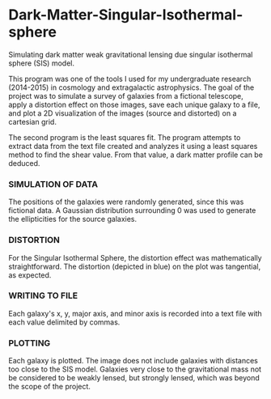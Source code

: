 # Dark-Matter-Singular-Isothermal-sphere
Simulating dark matter weak gravitational lensing due singular isothermal sphere (SIS) model.

This program was one of the tools I used for my undergraduate research (2014-2015) in cosmology and 
extragalactic astrophysics. The goal of the project was to simulate a survey of galaxies from a 
fictional telescope, apply a distortion effect on those images, save each unique galaxy to a file, 
and plot a 2D visualization of the images (source and distorted) on a cartesian grid. 

The second program is the least squares fit. The program attempts to extract data from the text file
created and analyzes it using a least squares method to find the shear value. From that value, a
dark matter profile can be deduced.

### SIMULATION OF DATA ###

The positions of the galaxies were randomly generated, since this was fictional data.
A Gaussian distribution surrounding 0 was used to generate the ellipticities for 
the source galaxies.

### DISTORTION ###

For the Singular Isothermal Sphere, the distortion effect was mathematically straightforward.
The distortion (depicted in blue) on the plot was tangential, as expected. 


### WRITING TO FILE ###

Each galaxy's x, y, major axis, and minor axis is recorded into a text file with each value
delimited by commas.

### PLOTTING ###

Each galaxy is plotted. The image does not include galaxies with distances too close to the SIS model.
Galaxies very close to the gravitational mass not be considered to be weakly lensed, but strongly lensed, 
which was beyond the scope of the project.

